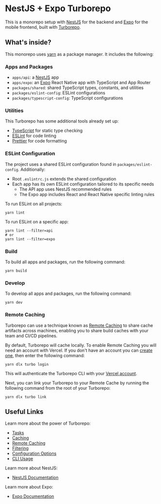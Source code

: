 # NestJS + Expo Turborepo

This is a monorepo setup with [NestJS](https://nestjs.com/) for the backend and [Expo](https://expo.dev/) for the mobile frontend, built with [Turborepo](https://turbo.build/repo).

## What's inside?

This monorepo uses [yarn](https://yarnpkg.com) as a package manager. It includes the following:

### Apps and Packages

- `apps/api`: a [NestJS](https://nestjs.com/) app
- `apps/expo`: an [Expo](https://expo.dev/) React Native app with TypeScript and App Router
- `packages/shared`: shared TypeScript types, constants, and utilities
- `packages/eslint-config`: ESLint configurations
- `packages/typescript-config`: TypeScript configurations

### Utilities

This Turborepo has some additional tools already set up:

- [TypeScript](https://www.typescriptlang.org/) for static type checking
- [ESLint](https://eslint.org/) for code linting
- [Prettier](https://prettier.io) for code formatting

### ESLint Configuration

The project uses a shared ESLint configuration found in `packages/eslint-config`. Additionally:

- Root `.eslintrc.js` extends the shared configuration
- Each app has its own ESLint configuration tailored to its specific needs
  - The API app uses NestJS recommended rules
  - The Expo app includes React and React Native specific linting rules

To run ESLint on all projects:

```
yarn lint
```

To run ESLint on a specific app:

```
yarn lint --filter=api
# or
yarn lint --filter=expo
```

### Build

To build all apps and packages, run the following command:

```
yarn build
```

### Develop

To develop all apps and packages, run the following command:

```
yarn dev
```

### Remote Caching

Turborepo can use a technique known as [Remote Caching](https://turbo.build/repo/docs/core-concepts/remote-caching) to share cache artifacts across machines, enabling you to share build caches with your team and CI/CD pipelines.

By default, Turborepo will cache locally. To enable Remote Caching you will need an account with Vercel. If you don't have an account you can [create one](https://vercel.com/signup), then enter the following command:

```
yarn dlx turbo login
```

This will authenticate the Turborepo CLI with your [Vercel account](https://vercel.com/docs/concepts/personal-accounts/overview).

Next, you can link your Turborepo to your Remote Cache by running the following command from the root of your Turborepo:

```
yarn dlx turbo link
```

## Useful Links

Learn more about the power of Turborepo:

- [Tasks](https://turbo.build/repo/docs/core-concepts/monorepos/running-tasks)
- [Caching](https://turbo.build/repo/docs/core-concepts/caching)
- [Remote Caching](https://turbo.build/repo/docs/core-concepts/remote-caching)
- [Filtering](https://turbo.build/repo/docs/core-concepts/monorepos/filtering)
- [Configuration Options](https://turbo.build/repo/docs/reference/configuration)
- [CLI Usage](https://turbo.build/repo/docs/reference/command-line-reference)

Learn more about NestJS:

- [NestJS Documentation](https://docs.nestjs.com/)

Learn more about Expo:

- [Expo Documentation](https://docs.expo.dev/)
